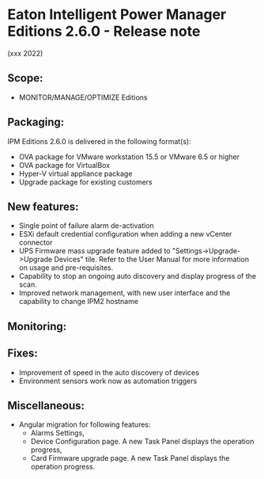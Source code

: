 # Eaton Intelligent Power Manager Editions 2.6.0 - Release note
(xxx 2022)

## Scope:
* MONITOR/MANAGE/OPTIMIZE Editions

## Packaging:
IPM Editions 2.6.0 is delivered in the following format(s):

* OVA package for VMware workstation 15.5 or VMware 6.5 or higher
* OVA package for VirtualBox
* Hyper-V virtual appliance package
* Upgrade package for existing customers

## New features:
* Single point of failure alarm de-activation
* ESXi default credential configuration when adding a new vCenter connector
* UPS Firmware mass upgrade feature added to "Settings->Upgrade->Upgrade Devices" tile.
Refer to the User Manual for more information on usage and pre-requisites.
* Capability to stop an ongoing auto discovery and display progress of the scan.
* Improved network management, with new user interface and the capability to change IPM2 hostname

## Monitoring:

## Fixes:
* Improvement of speed in the auto discovery of devices
* Environment sensors work now as automation triggers

## Miscellaneous:
* Angular migration for following features:
  - Alarms Settings,
  - Device Configuration page. A new Task Panel displays the operation progress,
  - Card Firmware upgrade page. A new Task Panel displays the operation progress.
